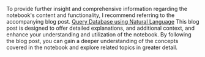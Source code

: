 To provide further insight and comprehensive information regarding the notebook's content and functionality, I recommend referring to the accompanying blog post. [Query Database using Natural Language](https://www.goglides.dev/mallikarjun_m/query-database-using-natural-language-1bkc) This blog post is designed to offer detailed explanations, and additional context, and enhance your understanding and utilization of the notebook. By following the blog post, you can gain a deeper understanding of the concepts covered in the notebook and explore related topics in greater detail.

